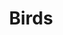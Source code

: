 ---
permalink: /
title: "Birds"
excerpt: "Birds"
author_profile: true
redirect_from: 
  - /birds/
  - /birds.html
---